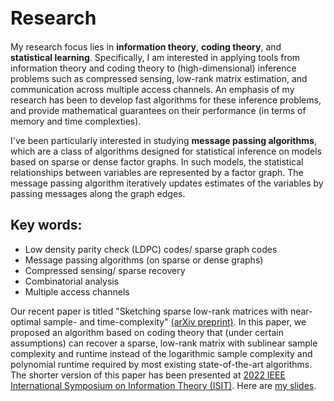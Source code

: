 <h1 style="font-size:30px">Research</h1>

My research focus lies in **information theory**, **coding theory**, and **statistical learning**. 
Specifically, I am interested in applying tools from information theory and coding theory to (high-dimensional) inference problems such as  compressed sensing, low-rank matrix estimation, and communication across multiple access channels. 
An emphasis of my research has been to develop fast  algorithms for these inference problems, and provide mathematical guarantees on their performance (in terms of memory and time complexties). 

I've been particularly interested in studying **message passing algorithms**, which are a class of algorithms designed for statistical inference on models based on sparse or dense factor graphs. In such models, the statistical relationships between variables are represented by a factor graph. The message passing algorithm iteratively updates estimates of the variables by passing messages along the graph edges.

## Key words:
- Low density parity check (LDPC) codes/ sparse graph codes
- Message passing algorithms (on sparse or dense graphs)
- Compressed sensing/ sparse recovery
- Combinatorial analysis
- Multiple access channels

Our recent paper is titled "Sketching sparse low-rank matrices with near-optimal sample- and time-complexity" [(arXiv preprint)](https://arxiv.org/abs/2205.06228). In this paper, we proposed an algorithm based on coding theory that (under certain assumptions) can recover a sparse, low-rank matrix with sublinear sample complexity and runtime instead of the logarithmic sample complexity and polynomial runtime required by most existing state-of-the-art algorithms.  The shorter version of this paper has been presented at [2022 IEEE International Symposium on Information Theory (ISIT)](https://www.isit2022.org/). Here are <a href="/ISIT_talk_Shirley_Liu_website_version.pdf">my slides</a>.

